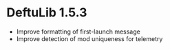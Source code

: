 # DeftuLib 1.5.3
- Improve formatting of first-launch message
- Improve detection of mod uniqueness for telemetry

